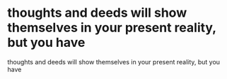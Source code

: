 # thoughts and deeds will show themselves in your present reality, but you have

thoughts and deeds will show themselves in your present reality, but you have